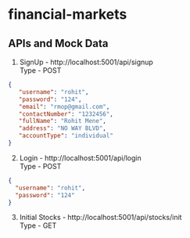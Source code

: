 # financial-markets






## APIs and Mock Data
1) SignUp - http://localhost:5001/api/signup
   <br>
   Type - POST
 ``` json
 {    
    "username": "rohit",
    "password": "124",
    "email": "rmop@gmail.com",
    "contactNumber": "1232456",
    "fullName": "Rohit Mene",
    "address": "NO WAY BLVD",
    "accountType": "individual"
}
```

2) Login - http://localhost:5001/api/login
   <br>
   Type - POST
``` json
{
  "username": "rohit",
  "password": "124"
}
```

3) Initial Stocks - http://localhost:5001/api/stocks/init
   <br>
   Type - GET
``` json
```
  
